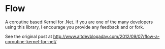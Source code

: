 Flow
====

A coroutine based Kernel for .Net. If you are one of the many developers using this library, 
I encourage you provide any feedback and or fork.

See the original post at http://www.altdevblogaday.com/2012/09/07/flow-a-coroutine-kernel-for-net/
